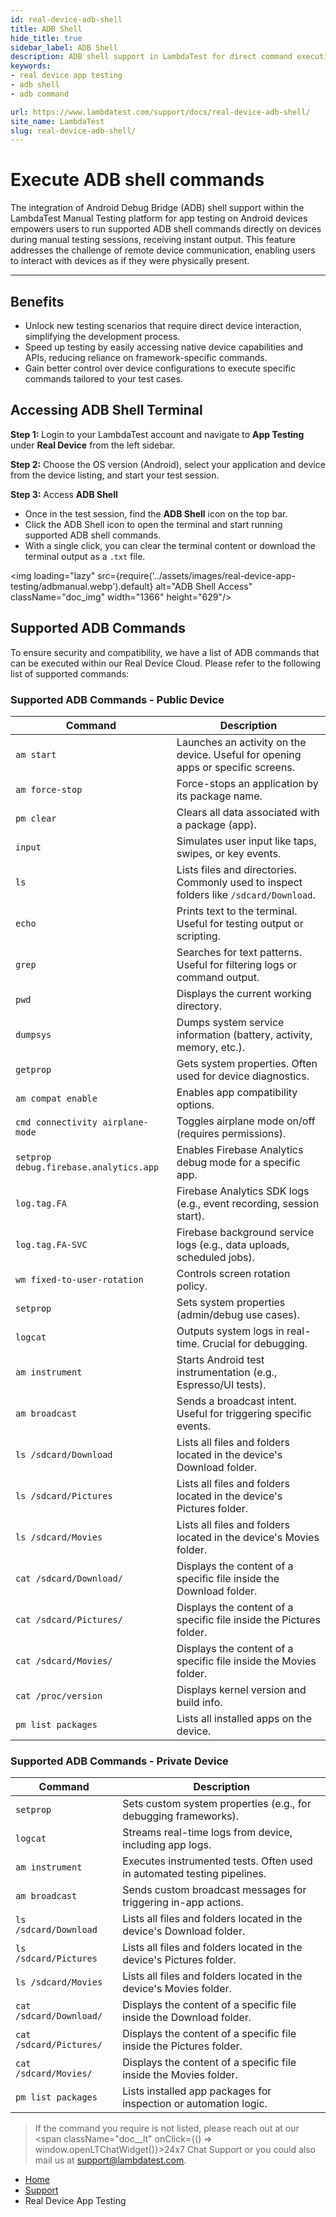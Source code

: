 ```yaml
---
id: real-device-adb-shell
title: ADB Shell
hide_title: true
sidebar_label: ADB Shell
description: ADB shell support in LambdaTest for direct command execution on Android devices during manual testing.
keywords:
- real device app testing 
- adb shell
- adb command

url: https://www.lambdatest.com/support/docs/real-device-adb-shell/
site_name: LambdaTest
slug: real-device-adb-shell/
---
```


<script type="application/ld+json"
      dangerouslySetInnerHTML={{ __html: JSON.stringify({
       "@context": "https://schema.org",
        "@type": "BreadcrumbList",
        "itemListElement": [{
          "@type": "ListItem",
          "position": 1,
          "name": "LambdaTest",
          "item": "https://www.lambdatest.com"
        },{
          "@type": "ListItem",
          "position": 2,
          "name": "Support",
          "item": "https://www.lambdatest.com/support/docs/"
        },{
          "@type": "ListItem",
          "position": 3,
          "name": "Getting Started with Real Device App Testing",
          "item": "https://www.lambdatest.com/support/docs/real-device-adb-shell/"
        }]
      })
    }}
></script>

# Execute ADB shell commands

The integration of Android Debug Bridge (ADB) shell support within the LambdaTest Manual Testing platform for app testing on Android devices empowers users to run supported ADB shell commands directly on devices during manual testing sessions, receiving instant output. This feature addresses the challenge of remote device communication, enabling users to interact with devices as if they were physically present.

---

## Benefits

- Unlock new testing scenarios that require direct device interaction, simplifying the development process.
- Speed up testing by easily accessing native device capabilities and APIs, reducing reliance on framework-specific commands.
- Gain better control over device configurations to execute specific commands tailored to your test cases.


## Accessing ADB Shell Terminal

**Step 1:** Login to your LambdaTest account and navigate to **App Testing** under **Real Device** from the left sidebar.

**Step 2:** Choose the OS version (Android), select your application and device from the device listing, and start your test session.

**Step 3:** Access **ADB Shell**
- Once in the test session, find the **ADB Shell** icon on the top bar.
- Click the ADB Shell icon to open the terminal and start running supported ADB shell commands.
- With a single click, you can clear the terminal content or download the terminal output as a `.txt` file.

<img loading="lazy" src={require('../assets/images/real-device-app-testing/adbmanual.webp').default} alt="ADB Shell Access"  className="doc_img" width="1366" height="629"/>

## Supported ADB Commands
To ensure security and compatibility, we have a list of ADB commands that can be executed within our Real Device Cloud. Please refer to the following list of supported commands:

### Supported ADB Commands - Public Device

| Command                               |Description                                                                       |
| --------------------------------------| -------------------------------------------------------------------------        |
| `am start`                      | Launches an activity on the device. Useful for opening apps or specific screens.       |
| `am force-stop`                 | Force-stops an application by its package name.                                        |
| `pm clear`                      | Clears all data associated with a package (app).                                       |
| `input`                         | Simulates user input like taps, swipes, or key events.                                 |
| `ls`                            | Lists files and directories. Commonly used to inspect folders like `/sdcard/Download`. |
| `echo`                          | Prints text to the terminal. Useful for testing output or scripting.                   |
| `grep`                          | Searches for text patterns. Useful for filtering logs or command output.               |
| `pwd`                           | Displays the current working directory.                                                |
| `dumpsys`                       | Dumps system service information (battery, activity, memory, etc.).                    |
| `getprop`                       | Gets system properties. Often used for device diagnostics.                             |
| `am compat enable`              | Enables app compatibility options.                                                     |
| `cmd connectivity airplane-mode`| Toggles airplane mode on/off (requires permissions).                                   |
| `setprop debug.firebase.analytics.app`| Enables Firebase Analytics debug mode for a specific app.                        |
| `log.tag.FA`                    | Firebase Analytics SDK logs (e.g., event recording, session start).                    |
| `log.tag.FA-SVC`                | Firebase background service logs (e.g., data uploads, scheduled jobs).                 |
| `wm fixed-to-user-rotation`     | Controls screen rotation policy.                                                       |
| `setprop`                       | Sets system properties (admin/debug use cases).                                        |
| `logcat`                        | Outputs system logs in real-time. Crucial for debugging.                               |
| `am instrument`                 | Starts Android test instrumentation (e.g., Espresso/UI tests).                         |
| `am broadcast`                  | Sends a broadcast intent. Useful for triggering specific events.                       |
| `ls /sdcard/Download`           | Lists all files and folders located in the device's Download folder.                   |
| `ls /sdcard/Pictures`           | Lists all files and folders located in the device's Pictures folder.                   |
| `ls /sdcard/Movies`             | Lists all files and folders located in the device's Movies folder.                     |
| `cat /sdcard/Download/` | Displays the content of a specific file inside the Download folder.                            |
| `cat /sdcard/Pictures/` | Displays the content of a specific file inside the Pictures folder.                            |
| `cat /sdcard/Movies/`   | Displays the content of a specific file inside the Movies folder.                              |
| `cat /proc/version`                               | Displays kernel version and build info.                              |
| `pm list packages`                                | Lists all installed apps on the device.                              |

### Supported ADB Commands - Private Device

| Command                                           | Description                                                  |
| ------------------------------------------------- | ------------------------------------------------------------ |
| `setprop`                         | Sets custom system properties (e.g., for debugging frameworks).         |
| `logcat`                          | Streams real-time logs from device, including app logs.                 |
| `am instrument`                   | Executes instrumented tests. Often used in automated testing pipelines. |
| `am broadcast`                    | Sends custom broadcast messages for triggering in-app actions.       |
| `ls /sdcard/Download`             | Lists all files and folders located in the device's Download folder. |
| `ls /sdcard/Pictures`             | Lists all files and folders located in the device's Pictures folder. |
| `ls /sdcard/Movies`               | Lists all files and folders located in the device's Movies folder.   |
| `cat /sdcard/Download/`           | Displays the content of a specific file inside the Download folder.  |
| `cat /sdcard/Pictures/`           | Displays the content of a specific file inside the Pictures folder.  |
| `cat /sdcard/Movies/`             | Displays the content of a specific file inside the Movies folder.    |
| `pm list packages`                | Lists installed app packages for inspection or automation logic.     |


> If the command you require is not listed, please reach out at our <span className="doc__lt" onClick={() => window.openLTChatWidget()}>24x7 Chat Support</span> or you could also mail us at support@lambdatest.com.





<nav aria-label="breadcrumbs">
  <ul className="breadcrumbs">
    <li className="breadcrumbs__item">
      <a className="breadcrumbs__link" href="https://www.lambdatest.com">
        Home
      </a>
    </li>
    <li className="breadcrumbs__item">
      <a className="breadcrumbs__link" target="_self" href="https://www.lambdatest.com/support/docs/">
        Support
      </a>
    </li>
    <li className="breadcrumbs__item breadcrumbs__item--active">
      <span className="breadcrumbs__link">
        Real Device App Testing
      </span>
    </li>
  </ul>
</nav>
